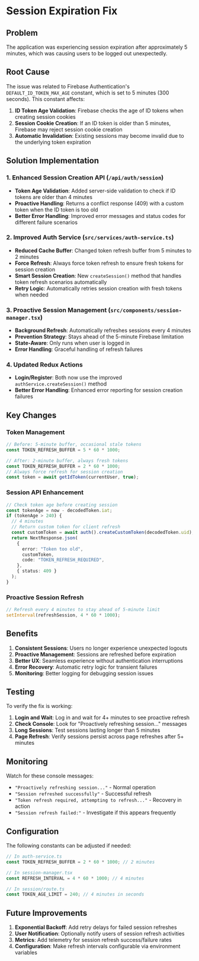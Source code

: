 # Session Expiration Fix

## Problem

The application was experiencing session expiration after approximately 5 minutes, which was causing users to be logged out unexpectedly.

## Root Cause

The issue was related to Firebase Authentication's `DEFAULT_ID_TOKEN_MAX_AGE` constant, which is set to 5 minutes (300 seconds). This constant affects:

1. **ID Token Age Validation**: Firebase checks the age of ID tokens when creating session cookies
2. **Session Cookie Creation**: If an ID token is older than 5 minutes, Firebase may reject session cookie creation
3. **Automatic Invalidation**: Existing sessions may become invalid due to the underlying token expiration

## Solution Implementation

### 1. Enhanced Session Creation API (`/api/auth/session`)

- **Token Age Validation**: Added server-side validation to check if ID tokens are older than 4 minutes
- **Proactive Handling**: Returns a conflict response (409) with a custom token when the ID token is too old
- **Better Error Handling**: Improved error messages and status codes for different failure scenarios

### 2. Improved Auth Service (`src/services/auth-service.ts`)

- **Reduced Cache Buffer**: Changed token refresh buffer from 5 minutes to 2 minutes
- **Force Refresh**: Always force token refresh to ensure fresh tokens for session creation
- **Smart Session Creation**: New `createSession()` method that handles token refresh scenarios automatically
- **Retry Logic**: Automatically retries session creation with fresh tokens when needed

### 3. Proactive Session Management (`src/components/session-manager.tsx`)

- **Background Refresh**: Automatically refreshes sessions every 4 minutes
- **Prevention Strategy**: Stays ahead of the 5-minute Firebase limitation
- **State-Aware**: Only runs when user is logged in
- **Error Handling**: Graceful handling of refresh failures

### 4. Updated Redux Actions

- **Login/Register**: Both now use the improved `authService.createSession()` method
- **Better Error Handling**: Enhanced error reporting for session creation failures

## Key Changes

### Token Management

```typescript
// Before: 5-minute buffer, occasional stale tokens
const TOKEN_REFRESH_BUFFER = 5 * 60 * 1000;

// After: 2-minute buffer, always fresh tokens
const TOKEN_REFRESH_BUFFER = 2 * 60 * 1000;
// Always force refresh for session creation
const token = await getIdToken(currentUser, true);
```

### Session API Enhancement

```typescript
// Check token age before creating session
const tokenAge = now - decodedToken.iat;
if (tokenAge > 240) {
  // 4 minutes
  // Return custom token for client refresh
  const customToken = await auth().createCustomToken(decodedToken.uid);
  return NextResponse.json(
    {
      error: "Token too old",
      customToken,
      code: "TOKEN_REFRESH_REQUIRED",
    },
    { status: 409 }
  );
}
```

### Proactive Session Refresh

```typescript
// Refresh every 4 minutes to stay ahead of 5-minute limit
setInterval(refreshSession, 4 * 60 * 1000);
```

## Benefits

1. **Consistent Sessions**: Users no longer experience unexpected logouts
2. **Proactive Management**: Sessions are refreshed before expiration
3. **Better UX**: Seamless experience without authentication interruptions
4. **Error Recovery**: Automatic retry logic for transient failures
5. **Monitoring**: Better logging for debugging session issues

## Testing

To verify the fix is working:

1. **Login and Wait**: Log in and wait for 4+ minutes to see proactive refresh
2. **Check Console**: Look for "Proactively refreshing session..." messages
3. **Long Sessions**: Test sessions lasting longer than 5 minutes
4. **Page Refresh**: Verify sessions persist across page refreshes after 5+ minutes

## Monitoring

Watch for these console messages:

- `"Proactively refreshing session..."` - Normal operation
- `"Session refreshed successfully"` - Successful refresh
- `"Token refresh required, attempting to refresh..."` - Recovery in action
- `"Session refresh failed:"` - Investigate if this appears frequently

## Configuration

The following constants can be adjusted if needed:

```typescript
// In auth-service.ts
const TOKEN_REFRESH_BUFFER = 2 * 60 * 1000; // 2 minutes

// In session-manager.tsx
const REFRESH_INTERVAL = 4 * 60 * 1000; // 4 minutes

// In session/route.ts
const TOKEN_AGE_LIMIT = 240; // 4 minutes in seconds
```

## Future Improvements

1. **Exponential Backoff**: Add retry delays for failed session refreshes
2. **User Notification**: Optionally notify users of session refresh activities
3. **Metrics**: Add telemetry for session refresh success/failure rates
4. **Configuration**: Make refresh intervals configurable via environment variables
